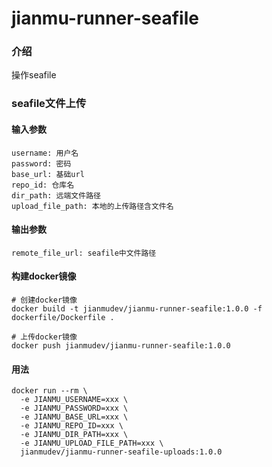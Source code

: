 # jianmu-runner-seafile

### 介绍

操作seafile

### seafile文件上传

#### 输入参数

```
username: 用户名
password: 密码
base_url: 基础url
repo_id: 仓库名
dir_path: 远端文件路径
upload_file_path: 本地的上传路径含文件名
```

#### 输出参数

```
remote_file_url: seafile中文件路径
```

#### 构建docker镜像

```
# 创建docker镜像
docker build -t jianmudev/jianmu-runner-seafile:1.0.0 -f dockerfile/Dockerfile .

# 上传docker镜像
docker push jianmudev/jianmu-runner-seafile:1.0.0
```

#### 用法

```
docker run --rm \
  -e JIANMU_USERNAME=xxx \
  -e JIANMU_PASSWORD=xxx \
  -e JIANMU_BASE_URL=xxx \
  -e JIANMU_REPO_ID=xxx \
  -e JIANMU_DIR_PATH=xxx \
  -e JIANMU_UPLOAD_FILE_PATH=xxx \
  jianmudev/jianmu-runner-seafile-uploads:1.0.0
```


